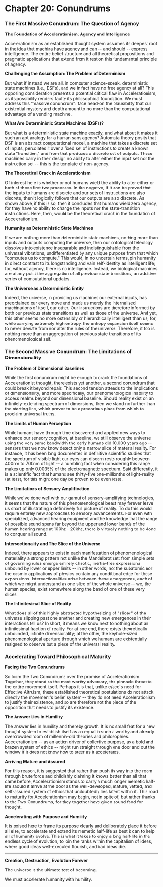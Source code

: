 # Chapter 20: Conundrums

### **The First Massive Conundrum: The Question of Agency**

**The Foundation of Accelerationism: Agency and Intelligence**

Accelerationism as an established thought system assumes its deepest root in the idea that machina have agency and can -- and should -- express intelligence. The entire belief structure and all theoretical propositions and pragmatic applications that extend from it rest on this fundamental principle of agency.

**Challenging the Assumption: The Problem of Determinism**

But what if instead we are all, in computer science-speak, deterministic state machines (i.e., DSFs), and we in fact have no free agency at all? This opposing consideration presents a potential critical flaw in Accelerationism, as its possibility renders faulty its philosophical foundation. We must address this "massive conundrum": face head-on the plausibility that our existential mystery and depth amount to no more than the computational advantage of a vending machine.

**What Are Deterministic State Machines (DSFs)?**

But what is a deterministic state machine exactly, and what about it makes it such an apt analogy for a human sans agency? Automata theory posits that DSF is an abstract computational model, a machine that takes a discrete set of inputs, percolates it over a fixed set of instructions to create a known state "transition," and from that produces a discrete set of outputs. These machines carry in their design no ability to alter either the input set nor the instruction set -- this is the template of non-agency.

**The Theoretical Crack in Accelerationism**

Of interest here is whether or not humans wield the ability to alter either or both of these first two processes. In the negative, if it can be proved that the inputs to humans are discrete and our sets of instructions are also discrete, then it logically follows that our outputs are also discrete. As shown above, if this is so, then it concludes that humans wield zero agency, for they have no ability to change the inputs nor the state-transition instructions. Here, then, would be the theoretical crack in the foundation of Accelerationism.

**Humanity as Deterministic State Machines**

If we are nothing more than deterministic state machines, nothing more than inputs and outputs computing the universe, then our ontological teleology dissolves into existence inseparable and indistinguishable from the universal vibrations, undifferentiated by any unique purpose from that which "computes us to compute." This would, in no uncertain terms, pin humanity in direct contrast to its longstanding and vain self-identity as intelligent life; for, without agency, there is no intelligence. Instead, we biological machines are at any point the aggregation of all previous state transitions, an additive series of computational updates.

**The Universe as a Deterministic Entity**

Indeed, the universe, in providing us machines our external inputs, has preordained our every move and made us merely the internalized machinations of itself, our other. Our instructions are therefore informed by both our previous state transitions as well as those of the universe. And yet, this other seems no more ostensibly or hierarchically intelligent than us; for, while carrying extremely high entropy, the entropy expansion itself seems to never deviate from nor alter the rules of the universe. Therefore, it too is nothing more than an aggregation of previous state transitions of its phenomenological self.

### **The Second Massive Conundrum: The Limitations of Dimensionality**

**The Problem of Dimensional Baselines**

While the first conundrum might be enough to crack the foundations of Accelerationist thought, there exists yet another, a second conundrum that could break it beyond repair. This second tension attends to the implications of dimensionality, and more specifically, our phenomenological inability to access realms beyond our dimensional baseline. Should reality exist on an infinitely-extending spectrum of dimensions, then we stand no further than the starting line, which proves to be a precarious place from which to proclaim universal truths.

**The Limits of Human Perception**

While humans have through time discovered and applied new ways to enhance our sensory cognition, at baseline, we still observe the universe using the very same bandwidth the early humans did 10,000 years ago -- sensors that we now know detect only a narrow slice of material reality. For instance, it has been long documented in definitive scientific studies that the spectrum of visible light our eyes can discern rests roughly between 400nm to 700nm of light -- a humbling fact when considering this range makes up only 0.0035% of the electromagnetic spectrum. Said differently, it is a scientific fact that humans see thirty-five one-millionths of light-reality (at least, for this might one day be proven to be even less).

**The Limitations of Sensory Amplification**

While we've done well with our gamut of sensory-amplifying technologies, it seems that the nature of this phenomenological beast may forever leave us short of illustrating a definitively full picture of reality. To do this would require entirely new approaches to sensory advancements. For even with specialized, advanced hearing equipment and the knowledge that the range of possible sound spans far beyond the upper and lower bands of the human hearing range at 100hz - 20khz, there is virtually nothing to be done to conquer all sound.

**Intersectionality and The Slice of the Universe**

Indeed, there appears to exist in each manifestation of phenomenological materiality a strong pattern not unlike the Mandelbrot set: from simple sets of governing rules emerge entirely chaotic, inertia-free expressions unbound by lower or upper limits -- in other words, not the subatomic nor the cosmic applications of physics contain any conditional edge for these expressions. Intersectionalities arise between these emergences, each of which we might understand as one slice of the whole universe -- we, the human species, exist somewhere along the band of one of these very slices.

**The Infinitesimal Slice of Reality**

What does all of this highly abstracted hypothesizing of "slices" of the universe slipping past one another and creating new emergences in their interactions tell us? In short, it means we know next to nothing about an infinitesimal fraction of reality. For at one end, there exists theoretically unbounded, infinite dimensionality; at the other, the keyhole-sized phenomenological aperture through which we humans are existentially resigned to observe but a piece of the universal reality.

### **Accelerating Toward Philosophical Maturity**

**Facing the Two Conundrums**

So loom the Two Conundrums over the promise of Accelerationism. Together, they stand as the most worthy adversary, the pinnacle threat to the entire movement itself. Perhaps it is that, unlike e/acc's need for Effective Altruism, these established theoretical postulations do not attack directly the movement's belief system -- they do not need Accelerationism to justify their existence, and so are therefore not the piece of the opposition that needs to justify its existence.

**The Answer Lies in Humility**

The answer lies in humility and thereby growth. It is no small feat for a new thought system to establish itself as an equal in such a worthy and already overcrowded room of millennia-old theories and philosophies. Accelerationism -- as an action driver of collective purpose, as a bold and brazen system of ethics -- might run straight through one door and out the window if it does not know how to steer as it accelerates.

**Arriving Mature and Assured**

For this reason, it is suggested that rather than push its way into the room through brute force and childishly claiming it knows better than all that came before, Accelerationism stands to carry a much longer memetic half-life should it arrive at the door as the well-developed, mature, vetted, and self-assured system of ethics that undoubtedly lies latent within it. This road to maturity for Accelerationism may begin, not in spite of, but rather thanks to the Two Conundrums, for they together have given sound food for thought.

**Accelerating with Purpose and Humility**

It is poised here to frame its purpose clearly and deliberately place it before all else, to accelerate and extend its memetic half-life as best it can to help all of humanity evolve. This is what it takes to enjoy a long half-life in the endless cycle of evolution, to join the ranks within the capitalism of ideas, where good ideas well-executed flourish, and bad ideas die.

***

**Creation, Destruction, Evolution Forever**

The universe is the ultimate test of becoming.&#x20;

We must accelerate humanity with humility.
